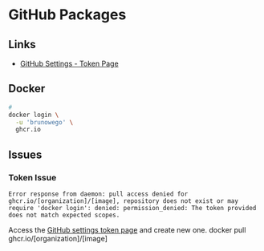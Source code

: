 # GitHub Packages

## Links

- [GitHub Settings - Token Page](https://github.com/settings/tokens)

## Docker

```sh
#
docker login \
  -u 'brunowego' \
  ghcr.io
```

## Issues

### Token Issue

```log
Error response from daemon: pull access denied for ghcr.io/[organization]/[image], repository does not exist or may require 'docker login': denied: permission_denied: The token provided does not match expected scopes.
```

Access the [GitHub settings token page](https://github.com/settings/tokens) and create new one.
docker pull ghcr.io/[organization]/[image]
